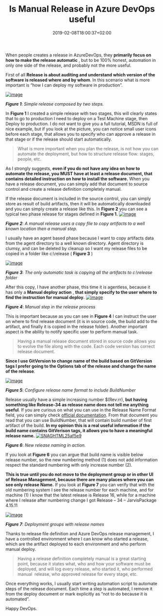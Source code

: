 ﻿---
title: "Is Manual Release in Azure DevOps useful"
description: ""
date: 2019-02-08T18:00:37+02:00
draft: false
tags: ["ContinuousDeployment"]
categories: [Azure DevOps]
---
When people creates a release in AzureDevOps, they  **primarily focus on how to make the release automatic** , but to be 100% honest, automation in only one side of the release, and probably not the more useful.

First of all  **Release is about auditing and understand which version of the software is released where and by whom**. In this scenario what is more important is “how I can deploy my software in production”.

[![image](https://www.codewrecks.com/blog/wp-content/uploads/2019/02/image_thumb-5.png "image")](https://www.codewrecks.com/blog/wp-content/uploads/2019/02/image-5.png)

 ***Figure 1***: *Simple release composed by two steps.*

In  **Figure 1** I created a simple release with two stages, this will clearly states that to go to production I need to deploy on a Test Machine stage, then Deploy to production. I do not want to give you a full tutorial, MSDN is full of nice example, but if you look at the picture, you can notice small user icons before each stage, that allows you to specify who can approve a release in that stage or if the release should start automatically.

> What is more important when you plan the release, is not how you can automate the deployment, but how to structure release flow: stages, people, etc.

As I strongly suggests,  **even if you do not have any idea on how to automate the release, you MUST have at least a release document, that contains detailed instruction on how to install the software.** When you have a release document, you can simply add that document to source control and create a release definition completely manual.

If the release document is included in the source control, you can simply store as result of build artifacts, then it will be automatically downloaded and you can simply create a release like this. In  **Figure 2** you can see a typical two phase release for stages defined in  **Figure 1.** [![image](https://www.codewrecks.com/blog/wp-content/uploads/2019/02/image_thumb-6.png "image")](https://www.codewrecks.com/blog/wp-content/uploads/2019/02/image-6.png)

 ***Figure 2***: *A manual release uses a copy file to copy artifacts to a well known location then a manual step.*

I usually have an agent based phase because I want to copy artifacts data from the agent directory to a well known directory. Agent directory is clumsy, and can be deleted by cleanup so I want my release files to be copied in a folder like c:\release ( **Figure 3** )

[![image](https://www.codewrecks.com/blog/wp-content/uploads/2019/02/image_thumb-7.png "image")](https://www.codewrecks.com/blog/wp-content/uploads/2019/02/image-7.png)

 ***Figure 3***: *The only automatic task is copying all the artifacts to c:\release folder*

After this copy, I have another phase, this time it is agentless, because it has only a  **Manual deploy action** ,  **that simply specify to the user where to find the instruction for manual deploy.** [![image](https://www.codewrecks.com/blog/wp-content/uploads/2019/02/image_thumb-8.png "image")](https://www.codewrecks.com/blog/wp-content/uploads/2019/02/image-8.png)

 ***Figure 4***: *Manual step in the release process*

This is important because as you can see in  **Figure 4** I can instruct the user on where to find release document (it is in source code, the build add to the artifact, and finally it is copied in the release folder). Another important aspect is the ability to notify specific user to perform manual task.

> Having a manual release document stored in source code allows you to evolve the file along with the code. Each code version has correct release document.

 **Since I use GitVersion to change name of the build based on GitVersion tags I prefer going to the Options tab of the release and change the name of the release**.

[![image](https://www.codewrecks.com/blog/wp-content/uploads/2019/02/image_thumb-10.png "image")](https://www.codewrecks.com/blog/wp-content/uploads/2019/02/image-10.png)

 ***Figure 5***: *Configure release name format to include BuildNumber*

Release usually have a simple increasing number $(Rev:rr),  **but having something like Release-34 as release name does not tell me anything useful**. If you are curious on what you can use in the Release Name Format field, you can simply check [official documentation](https://docs.microsoft.com/en-us/azure/devops/pipelines/release/?view=azure-devops). From that document you read that you can use BuildNumber, that will contain build number of first artifact of the build.  **In my opinion this is a real useful information if the build name contains GitVerison tags, it allows you to have a meaningful release name.** [![SNAGHTML25af5e9](https://www.codewrecks.com/blog/wp-content/uploads/2019/02/SNAGHTML25af5e9_thumb.png "SNAGHTML25af5e9")](https://www.codewrecks.com/blog/wp-content/uploads/2019/02/SNAGHTML25af5e9.png)

 ***Figure 6***: *New release naming in action.*

If you look at  **Figure 6** you can argue that build name is visible below release number, so the new numbering method (1) does not add information respect the standard numbering with only increase number (2).

 **This is true until you do not move to the deployment group or in other UI of Release Management, because there are many places where you can see only release Name.** If you look at  **Figure 7** you can verify that with the old numbering system I see the release number for each machine, and for machine (1) I know that the latest release is Release 16, while for a machine where I release after numbering change I got Release – 34 – JarvisPackage 4.15.11

[![image](https://www.codewrecks.com/blog/wp-content/uploads/2019/02/image_thumb-11.png "image")](https://www.codewrecks.com/blog/wp-content/uploads/2019/02/image-11.png)

 ***Figure 7***: *Deployment groups with release names*

Thanks to release file definition and Azure DevOps release management, I have a controlled environment where I can know who started a release, which are the artifact deployed to each environment and who perform manual deploy.

> Having a release definition completely manual is a great starting point, because it states what, who and how your software must be deployed, and will log every release, who started it, who performed manual  release, who approved release for every stage, etc.

Once everything works, I usually start writing automation script to automate steps of the release document. Each time a step is automated, I remove it from the deploy document or mark explicitly as “not to do because it is automated”.

Happy DevOps.
